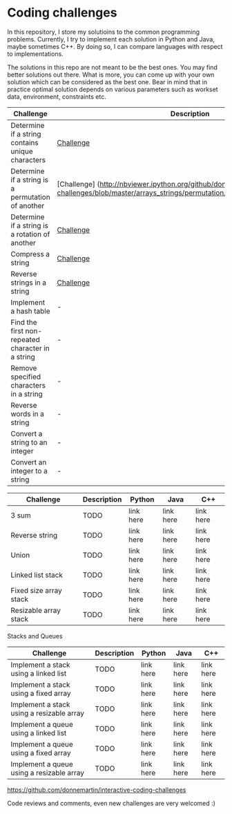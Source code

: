 # Coding challenges
In this repository, I store my solutioins to the common programming problems. Currently, I try to implement each solution in Python and Java, maybe sometimes C++. By doing so, I can compare languages with respect to implementations.

The solutions in this repo are not meant to be the best ones. You may find better solutions out there. What is more, you can come up with your own solution which can be considered as the best one. Bear in mind that in practice optimal solution depends on various parameters such as workset data, environment, constraints etc.

| Challenge  | Description  |  Python | Java | C++ |
|---|---|---|---|---|
|Determine if a string contains unique characters | [Challenge](http://nbviewer.ipython.org/github/donnemartin/interactive-coding-challenges/blob/master/arrays_strings/unique_chars/unique_chars_challenge.ipynb) | [Solution](http://nbviewer.ipython.org/github/muatik/my-coding-challenges/blob/master/python/challenges-array-unique.ipynb) | - | - |
|Determine if a string is a permutation of another  | [Challenge] (http://nbviewer.ipython.org/github/donnemartin/interactive-coding-challenges/blob/master/arrays_strings/permutation/permutation_challenge.ipynb) | [Solution](http://nbviewer.ipython.org/github/muatik/my-coding-challenges/blob/master/python/challenge-array-permutationof.ipynb) | - | -
|Determine if a string is a rotation of another  | [Challenge](http://nbviewer.ipython.org/github/donnemartin/interactive-coding-challenges/blob/master/arrays_strings/rotation/rotation_challenge.ipynb) | - | - | -
|Compress a string   | [Challenge](http://nbviewer.ipython.org/github/donnemartin/interactive-coding-challenges/blob/master/arrays_strings/compress/compress_challenge.ipynb)| [Solution](http://nbviewer.ipython.org/github/muatik/my-coding-challenges/blob/master/python/challenges-string-compress.ipynb) | - | -
|Reverse strings in a string  | [Challenge](http://nbviewer.ipython.org/github/donnemartin/interactive-coding-challenges/blob/master/arrays_strings/reverse_string/reverse_string_challenge.ipynb) | [Solution](http://nbviewer.ipython.org/github/muatik/my-coding-challenges/blob/master/python/challenge-reverse-string.ipynb) | - | -
|Implement a hash table  | - | - | - | -
|Find the first non-repeated character in a string   | - | [Solution](http://nbviewer.ipython.org/github/muatik/my-coding-challenges/blob/master/python/challenge-find-non-repeative.ipynb) | - | -
|Remove specified characters in a string | - | [Solution](http://nbviewer.ipython.org/github/muatik/my-coding-challenges/blob/master/python/challenge-remove-character-from-string.ipynb) | - | -
|Reverse words in a string   | - | [Solution](http://nbviewer.ipython.org/github/muatik/my-coding-challenges/blob/master/python/challenge-reverse-words.ipynb) | - | -
|Convert a string to an integer  | - | - | - | -
|Convert an integer to a string  | - | - | - | -

| Challenge  | Description  |  Python | Java | C++
|---|---|---|---|---
| 3 sum  |  TODO |  link here | link here | link here
| Reverse string  |  TODO |  link here | link here | link here
| Union  |  TODO |  link here | link here | link here
| Linked list stack  |  TODO |  link here | link here | link here
| Fixed size array stack  |  TODO |  link here | link here | link here
| Resizable array stack  |  TODO |  link here | link here | link here

Stacks and Queues

| Challenge  | Description  |  Python | Java | C++
|---|---|---|---|---
| Implement a stack using a linked list  |  TODO |  link here | link here | link here
| Implement a stack using a fixed array  |  TODO |  link here | link here | link here
| Implement a stack using a resizable array  |  TODO |  link here | link here | link here
| Implement a queue using a linked list  |  TODO |  link here | link here | link here
| Implement a queue using a fixed array  |  TODO |  link here | link here | link here
| Implement a queue using a resizable array  |  TODO |  link here | link here | link here

https://github.com/donnemartin/interactive-coding-challenges

Code reviews and comments, even new challenges are very welcomed :)

